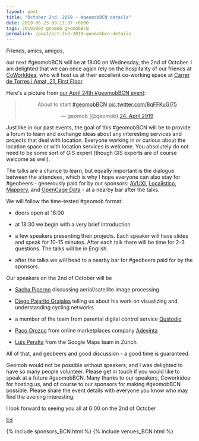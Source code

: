 ```yaml
--- 
layout: post
title: "October 2nd, 2019 - #geomobBCN details"
date: 2019-05-23 09:11:37 +0000
tags: 20191002 geomob geomobBCN
permalink: /post/oct-2nd-2019-geomobbcn-details
---
```



Friends, amics, amigos,

our next #geomobBCN will be at 18:00 on Wednesday, the 2nd of October.
I am delighted that we can once again rely on the hospitality of our friends at
[CoWorkIdea](https://coworkidea.com/en/), who will host us at their
excellent co-working space at [Carrer de Torres i Amat, 21, First Floor](https://goo.gl/maps/wEAX4uRU8EN2).


Here's a picture from [our April 24th #geomobBCN event](/post/apr-24th-2019-geomobbcn-details):

<center>
<blockquote class="twitter-tweet" data-lang="de"><p lang="en" dir="ltr">About to start <a href="https://twitter.com/hashtag/geomobBCN?src=hash&amp;ref_src=twsrc%5Etfw">#geomobBCN</a> <a href="https://t.co/8qFFKuGI75">pic.twitter.com/8qFFKuGI75</a></p>&mdash; geomob (@geomob) <a href="https://twitter.com/geomob/status/1121088789877858305?ref_src=twsrc%5Etfw">24. April 2019</a></blockquote>
<script async src="https://platform.twitter.com/widgets.js" charset="utf-8"></script>
</center>

Just like in our past events, the goal of this
#geomobBCN will be to provide a forum to learn and exchange ideas about any
interesting services and projects that deal with location. Everyone working in
or curious about the location space or with location services is welcome. You
absolutely do not need to be some sort of GIS expert (though GIS experts are
of course welcome as well).

The talks are a chance to learn, but equally important is the dialogue between
the attendees, which is why I hope everyone can also stay for #geobeers -
generously paid for by our sponsors:
[AVUXI](https://www.avuxi.com),
[Localistico](https://localistico.com/),
[Mappery](http://mappery.org),
and
[OpenCage Data](https://opencagedata.com/) - at a nearby bar after the talks. 

We will follow the time-tested #geomob format:

* doors open at 18:00

* at 18:30 we begin with a very brief introduction

* a few speakers presenting their projects. Each speaker will have slides and
speak for 10-15 minutes. After each talk there will be time for 2-3 questions.
The talks will be in English.

* after the talks we will head to a nearby bar for #geobeers paid for by the
sponsors. 

Our speakers on the 2nd of October will be

* [Sacha Piperno](https://www.linkedin.com/in/sacha-piperno-a4a887104/) discussing aerial/satellite image processing

* [Diego Pajarito Grajales](https://twitter.com/diegopajarito) telling us about his work on visualizing and understanding cycling networks

* a member of the team from parental digital control service [Qustodio](https://www.qustodio.com)

* [Paco Orozco](https://twitter.com/pakusland) from online marketplaces company [Adevinta](https://www.adevinta.com)

* [Luis Peralta](https://twitter.com/luisperalta) from the Google Maps team in Zürich


All of that, and geobeers and good discussion - a good time is guaranteed.

Geomob would not be possible without speakers, and I was delighted
to have so many people volunteer. Please get in touch if you would like
to speak at a future #geomobBCN. Many thanks to our speakers, Coworkidea for hosting
us, and of course to our sponsors for making #geomobBCN possible.
Please share the event details with everyone you know who may find the
evening interesting.

I look forward to seeing you all at 6:00 on the 2nd of October

[Ed](https://twitter.com/freyfogle)

{% include sponsors_BCN.html %}
{% include venues_BCN.html %}


